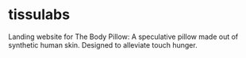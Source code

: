 # tissulabs

Landing website for The Body Pillow: A speculative pillow made out of synthetic human skin. Designed to alleviate touch hunger.
